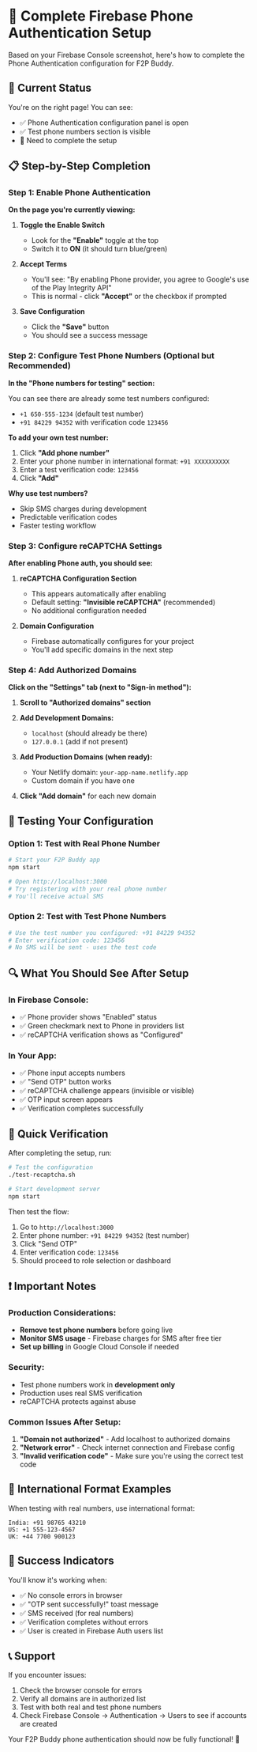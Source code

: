 # 📱 Complete Firebase Phone Authentication Setup

Based on your Firebase Console screenshot, here's how to complete the Phone Authentication configuration for F2P Buddy.

## 🎯 Current Status
You're on the right page! You can see:
- ✅ Phone Authentication configuration panel is open
- ✅ Test phone numbers section is visible
- 🔧 Need to complete the setup

## 📋 Step-by-Step Completion

### Step 1: Enable Phone Authentication
**On the page you're currently viewing:**

1. **Toggle the Enable Switch**
   - Look for the **"Enable"** toggle at the top
   - Switch it to **ON** (it should turn blue/green)

2. **Accept Terms**
   - You'll see: "By enabling Phone provider, you agree to Google's use of the Play Integrity API"
   - This is normal - click **"Accept"** or the checkbox if prompted

3. **Save Configuration**
   - Click the **"Save"** button
   - You should see a success message

### Step 2: Configure Test Phone Numbers (Optional but Recommended)
**In the "Phone numbers for testing" section:**

You can see there are already some test numbers configured:
- `+1 650-555-1234` (default test number)
- `+91 84229 94352` with verification code `123456`

**To add your own test number:**
1. Click **"Add phone number"**
2. Enter your phone number in international format: `+91 XXXXXXXXXX`
3. Enter a test verification code: `123456`
4. Click **"Add"**

**Why use test numbers?**
- Skip SMS charges during development
- Predictable verification codes
- Faster testing workflow

### Step 3: Configure reCAPTCHA Settings
**After enabling Phone auth, you should see:**

1. **reCAPTCHA Configuration Section**
   - This appears automatically after enabling
   - Default setting: **"Invisible reCAPTCHA"** (recommended)
   - No additional configuration needed

2. **Domain Configuration**
   - Firebase automatically configures for your project
   - You'll add specific domains in the next step

### Step 4: Add Authorized Domains
**Click on the "Settings" tab (next to "Sign-in method"):**

1. **Scroll to "Authorized domains" section**

2. **Add Development Domains:**
   - `localhost` (should already be there)
   - `127.0.0.1` (add if not present)

3. **Add Production Domains (when ready):**
   - Your Netlify domain: `your-app-name.netlify.app`
   - Custom domain if you have one

4. **Click "Add domain"** for each new domain

## 🧪 Testing Your Configuration

### Option 1: Test with Real Phone Number
```bash
# Start your F2P Buddy app
npm start

# Open http://localhost:3000
# Try registering with your real phone number
# You'll receive actual SMS
```

### Option 2: Test with Test Phone Numbers
```bash
# Use the test number you configured: +91 84229 94352
# Enter verification code: 123456
# No SMS will be sent - uses the test code
```

## 🔍 What You Should See After Setup

### In Firebase Console:
- ✅ Phone provider shows "Enabled" status
- ✅ Green checkmark next to Phone in providers list
- ✅ reCAPTCHA verification shows as "Configured"

### In Your App:
- ✅ Phone input accepts numbers
- ✅ "Send OTP" button works
- ✅ reCAPTCHA challenge appears (invisible or visible)
- ✅ OTP input screen appears
- ✅ Verification completes successfully

## 🚀 Quick Verification

After completing the setup, run:

```bash
# Test the configuration
./test-recaptcha.sh

# Start development server  
npm start
```

Then test the flow:
1. Go to `http://localhost:3000`
2. Enter phone number: `+91 84229 94352` (test number)
3. Click "Send OTP"
4. Enter verification code: `123456`
5. Should proceed to role selection or dashboard

## ❗ Important Notes

### Production Considerations:
- **Remove test phone numbers** before going live
- **Monitor SMS usage** - Firebase charges for SMS after free tier
- **Set up billing** in Google Cloud Console if needed

### Security:
- Test phone numbers work in **development only**
- Production uses real SMS verification
- reCAPTCHA protects against abuse

### Common Issues After Setup:
1. **"Domain not authorized"** - Add localhost to authorized domains
2. **"Network error"** - Check internet connection and Firebase config
3. **"Invalid verification code"** - Make sure you're using the correct test code

## 📱 International Format Examples

When testing with real numbers, use international format:
```
India: +91 98765 43210
US: +1 555-123-4567  
UK: +44 7700 900123
```

## 🎉 Success Indicators

You'll know it's working when:
- ✅ No console errors in browser
- ✅ "OTP sent successfully!" toast message
- ✅ SMS received (for real numbers)
- ✅ Verification completes without errors
- ✅ User is created in Firebase Auth users list

## 📞 Support

If you encounter issues:
1. Check the browser console for errors
2. Verify all domains are in authorized list  
3. Test with both real and test phone numbers
4. Check Firebase Console → Authentication → Users to see if accounts are created

Your F2P Buddy phone authentication should now be fully functional! 🚀